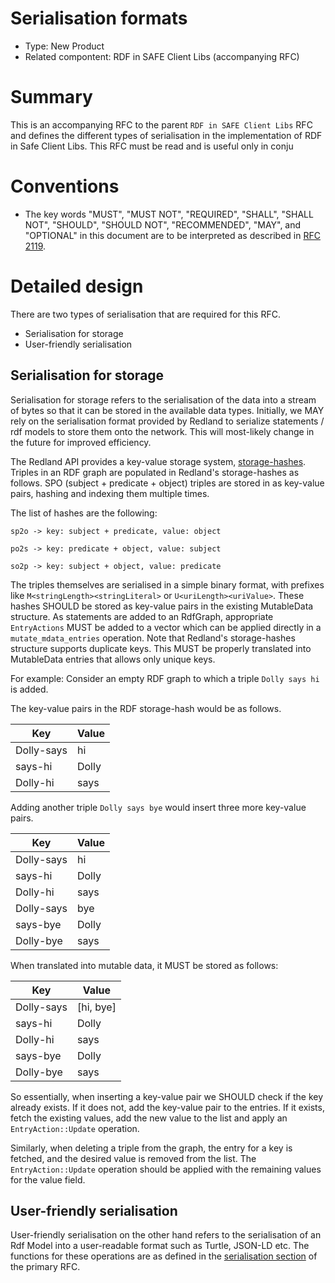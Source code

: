 # Serialisation formats
- Type: New Product
- Related compontent: RDF in SAFE Client Libs (accompanying RFC)

# Summary

This is an accompanying RFC to the parent `RDF in SAFE Client Libs` RFC and defines the different types of serialisation in the implementation of RDF in Safe Client Libs. This RFC must be read and is useful only in conju

# Conventions
- The key words "MUST", "MUST NOT", "REQUIRED", "SHALL", "SHALL NOT", "SHOULD", "SHOULD NOT", "RECOMMENDED", "MAY", and "OPTIONAL" in this document are to be interpreted as described in [RFC 2119](http://tools.ietf.org/html/rfc2119).

# Detailed design

There are two types of serialisation that are required for this RFC. 
- Serialisation for storage 
- User-friendly serialisation

## Serialisation for storage 

Serialisation for storage refers to the serialisation of the data into a stream of bytes so that it can be stored in the available data types. Initially, we MAY rely on the serialisation format provided by Redland to serialize statements / rdf models to store them onto the network. This will most-likely change in the future for improved efficiency.

The Redland API provides a key-value storage system, [storage-hashes](http://librdf.org/docs/api/redland-storage-module-hashes.html).  Triples in an RDF graph are populated in Redland's storage-hashes as follows. SPO (subject + predicate + object) triples are stored in as key-value pairs, hashing and indexing them multiple times.

The list of hashes are the following:

```
sp2o -> key: subject + predicate, value: object

po2s -> key: predicate + object, value: subject

so2p -> key: subject + object, value: predicate
```

The triples themselves are serialised in a simple binary format, with prefixes like `M<stringLength><stringLiteral>` or `U<uriLength><uriValue>`. These hashes SHOULD be stored as key-value pairs in the existing MutableData structure. As statements are added to an RdfGraph, appropriate `EntryActions` MUST be added to a vector which can be applied directly in a `mutate_mdata_entries` operation. Note that Redland's storage-hashes structure supports duplicate keys. This MUST be properly translated into MutableData entries that allows only unique keys.

For example: Consider an empty RDF graph to which a triple `Dolly says hi` is added.

The key-value pairs in the RDF storage-hash would be as follows.

| Key        | Value |
|------------|-------|
| Dolly-says |  hi   |
| says-hi    | Dolly |
| Dolly-hi   | says  |

Adding another triple `Dolly says bye` would insert three more key-value pairs.

| Key        | Value |
|------------|-------|
| Dolly-says |  hi   |
| says-hi    | Dolly |
| Dolly-hi   | says  |
| Dolly-says |  bye  |
| says-bye   | Dolly |
| Dolly-bye  | says  |

When translated into mutable data, it MUST be stored as follows:

| Key        | Value     |
|------------|-----------|
| Dolly-says | [hi, bye] |
| says-hi    | Dolly     |
| Dolly-hi   | says      |
| says-bye   | Dolly     |
| Dolly-bye  | says      |

So essentially, when inserting a key-value pair we SHOULD check if the key already exists. If it does not, add the key-value pair to the entries. If it exists, fetch the existing values, add the new value to the list and apply an `EntryAction::Update` operation.

Similarly, when deleting a triple from the graph, the entry for a key is fetched, and the desired value is removed from the list. The `EntryAction::Update` operation should be applied with the remaining values for the value field.

## User-friendly serialisation

User-friendly serialisation on the other hand refers to the serialisation of an Rdf Model into a user-readable format such as Turtle, JSON-LD etc. The functions for these operations are as defined in the [serialisation section](https://github.com/nbaksalyar/rfcs/blob/master/text/0000-rdf-in-client-libs/0000-rdf-in-client-libs.md#serialisation) of the primary RFC.